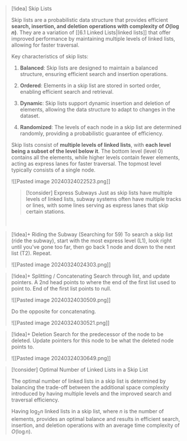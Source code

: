 
> [!idea] Skip Lists
> 
> Skip lists are a probabilistic data structure that provides efficient **search, insertion, and deletion operations with complexity of $O(\log n)$**. They are a variation of [[6.1 Linked Lists|linked lists]] that offer improved performance by maintaining multiple levels of linked lists, allowing for faster traversal.
> 
> Key characteristics of skip lists:
> 
> 1. **Balanced**: Skip lists are designed to maintain a balanced structure, ensuring efficient search and insertion operations.
> 
> 2. **Ordered**: Elements in a skip list are stored in sorted order, enabling efficient search and retrieval.
> 
> 3. **Dynamic**: Skip lists support dynamic insertion and deletion of elements, allowing the data structure to adapt to changes in the dataset.
> 
> 4. **Randomized**: The levels of each node in a skip list are determined randomly, providing a probabilistic guarantee of efficiency.
> 
> Skip lists consist of **multiple levels of linked lists**, with **each level being a subset of the level below it**. The bottom level (level 0) contains all the elements, while higher levels contain fewer elements, acting as express lanes for faster traversal. The topmost level typically consists of a single node.
> 
> ![[Pasted image 20240324022523.png]]
> 
> > [!consider] Express Subways
> > Just as skip lists have multiple levels of linked lists, subway systems often have multiple tracks or lines, with some lines serving as express lanes that skip certain stations.
> 
> <br>
> 


> [!idea]+ Riding the Subway (Searching for 59)
> To search a skip list (ride the subway), start with the most express level (L1), look right until you've gone too far, then go back 1 node and down to the next list (T2). Repeat.
> 
> ![[Pasted image 20240324024303.png]]


> [!idea]+ Splitting / Concatenating
> Search through list, and update pointers. A 2nd head points to where the end of the first list used to point to.  End of the first list points to null.
> 
> ![[Pasted image 20240324030509.png]]
> 
> Do the opposite for concatenating.
> 
> ![[Pasted image 20240324030521.png]]


> [!idea]+ Deletion
> Search for the predecessor of the node to be deleted. Update pointers for this node to be what the deleted node points to.
> 
> ![[Pasted image 20240324030649.png]]




> [!consider] Optimal Number of Linked Lists in a Skip List
>
> The optimal number of linked lists in a skip list is determined by balancing the trade-off between the additional space complexity introduced by having multiple levels and the improved search and traversal efficiency.
>
> Having $\log_2 n$ linked lists in a skip list, where $n$ is the number of elements, provides an optimal balance and results in efficient search, insertion, and deletion operations with an average time complexity of $O(\log n)$.
